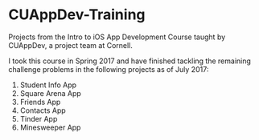 # CUAppDev-Training
Projects from the Intro to iOS App Development Course taught by CUAppDev, a project team at Cornell.

I took this course in Spring 2017 and have finished tackling the remaining challenge problems in the following projects as of July 2017:
1. Student Info App
2. Square Arena App
3. Friends App
4. Contacts App
5. Tinder App
6. Minesweeper App

